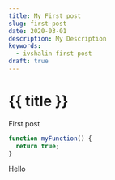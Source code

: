 ```yaml
---
title: My First post
slug: first-post
date: 2020-03-01
description: My Description
keywords:
  - ivshalin first post
draft: true
---
```

# {{ title }}

First post

``` js
function myFunction() {
  return true;
}
```

Hello
